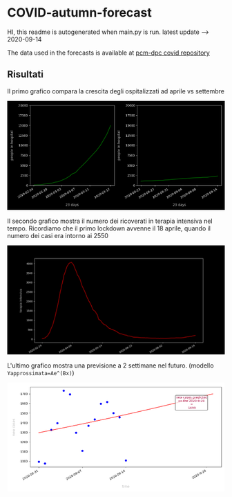 
# COVID-autumn-forecast

HI, this readme is autogenerated when main.py is run.
latest update --> 2020-09-14

The data used in the forecasts is available at [pcm-dpc covid repository](https://github.com/pcm-dpc/COVID-19/blob/master/dati-json/dpc-covid19-ita-regioni.json)

## Risultati

Il primo grafico compara la crescita degli ospitalizzati ad aprile vs settembre

![april vs september](images/aprilseptember.png)

Il secondo grafico mostra il numero dei ricoverati in terapia intensiva nel tempo.
Ricordiamo che il primo lockdown avvenne il 18 aprile, quando il numero dei casi era intorno ai 2550

![april vs september](images/intensive.png)

L'ultimo grafico mostra una previsione a 2 settimane nel futuro. (modello `Yapprossimata=Ae^(Bx)`)

![april vs september](images/prediction.png)

    